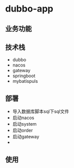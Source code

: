 # dubbo-app

## 业务功能


## 技术栈

- dubbo
- nacos
- gateway
- springboot
- mybatispuls

## 部署

- 导入数据库脚本sql下sql文件
- 启动nacos
- 启动system
- 启动order
- 启动gateway
- 

## 使用
